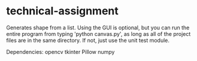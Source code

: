 # technical-assignment
Generates shape from a list. Using the GUI is optional, but you can run the entire program from typing 'python canvas.py',
as long as all of the project files are in the same directory. If not, just use the unit test module. 

Dependencies: 
opencv
tkinter
Pillow
numpy
